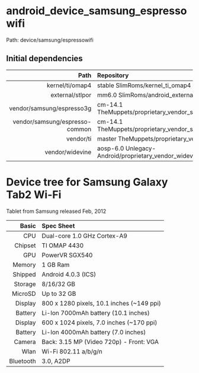 # android_device_samsung_espressowifi

Path:   device/samsung/espressowifi


Initial dependencies
--------------------

Path                              | Repository
---------------------------------:|:-------------------------------------
kernel/ti/omap4                   | stable   SlimRoms/kernel_ti_omap4
external/stlpor                   | mm6.0    SlimRoms/android_external_stlport   
vendor/samsung/espresso3g         | cm-14.1  TheMuppets/proprietary_vendor_samsung
vendor/samsung/espresso-common    | cm-14.1  TheMuppets/proprietary_vendor_samsung
vendor/ti                         | master   TheMuppets/proprietary_vendor_ti
vendor/widevine                   | aosp-6.0 Unlegacy-Android/proprietary_vendor_widevine

Device tree for Samsung Galaxy Tab2 Wi-Fi
=========================================

Tablet from Samsung released Feb, 2012

Basic     | Spec Sheet
---------:|:-------------------------------
CPU       | Dual-core 1.0 GHz Cortex-A9
Chipset   | TI OMAP 4430
GPU       | PowerVR SGX540
Memory    | 1 GB Ram
Shipped   | Android 4.0.3 (ICS)
Storage   | 8/16/32 GB
MicroSD   | Up to 32 GB
Display   | 800 x 1280 pixels, 10.1 inches (~149 ppi)
Battery   | Li-Ion 7000mAh battery (10.1 inches)
Display   | 600 x 1024 pixels, 7.0 inches (~170 ppi)
Battery   | Li-Ion 4000mAh battery (7.0 inches)
Camera    | Back: 3.15 MP (Video 720p) - Front: VGA
Wlan      | Wi-Fi 802.11 a/b/g/n
Bluetooth | 3.0, A2DP
